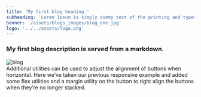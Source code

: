 ```yaml
---
title: 'My first blog heading.'
subheading: 'Lorem Ipsum is simply dummy text of the printing and typesetting industry.'
banner: '/assets/blogs_images/blog_one.jpg'
logo: '../../assets/logo.png'
---
```


### My first blog description is served from a markdown.

<img src="{{ banner }}" class="img-fluid" alt="blog" />

<div class="blog-container description mt-3">
    Additional utilities can be used to adjust the alignment of buttons when horizontal. Here we’ve taken our previous responsive example and added some flex utilities and a margin utility on the button to right align the buttons when they’re no longer stacked.
</div>
